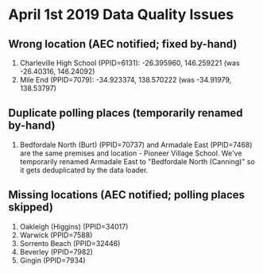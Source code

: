 # April 1st 2019 Data Quality Issues

## Wrong location (AEC notified; fixed by-hand)

1. Charleville High School (PPID=6131): -26.395960, 146.259221 (was -26.40316, 146.24092)
2. Mile End (PPID=7079): -34.923374, 138.570222 (was -34.91979, 138.53797)

## Duplicate polling places (temporarily renamed by-hand)

1. Bedfordale North (Burt) (PPID=70737) and Armadale East (PPID=7468) are the same premises and location - Pioneer Village School. We've temporarily renamed Armadale East to "Bedfordale North (Canning)" so it gets deduplicated by the data loader.

## Missing locations (AEC notified; polling places skipped)

1. Oakleigh (Higgins) (PPID=34017)
2. Warwick (PPID=7588)
3. Sorrento Beach (PPID=32446)
4. Beverley (PPID=7982)
5. Gingin (PPID=7934)
